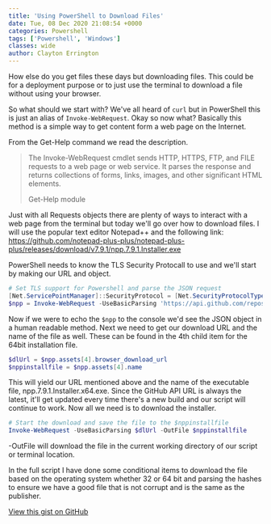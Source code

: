 ```yaml
---
title: 'Using PowerShell to Download Files'
date: Tue, 08 Dec 2020 21:08:54 +0000
categories: Powershell
tags: ['Powershell', 'Windows']
classes: wide
author: Clayton Errington
---
```


How else do you get files these days but downloading files. This could be for a deployment purpose or to just use the terminal to download a file without using your browser.

So what should we start with? We've all heard of `curl` but in PowerShell this is just an alias of `Invoke-WebRequest`. Okay so now what? Basically this method is a simple way to get content form a web page on the Internet.

From the Get-Help command we read the description.

> The Invoke-WebRequest cmdlet sends HTTP, HTTPS, FTP, and FILE requests to a web page or web service. It parses the response and returns collections of forms, links, images, and other significant HTML elements.
> 
> Get-Help module

Just with all Requests objects there are plenty of ways to interact with a web page from the terminal but today we'll go over how to download files. I will use the popular text editor Notepad++ and the following link: https://github.com/notepad-plus-plus/notepad-plus-plus/releases/download/v7.9.1/npp.7.9.1.Installer.exe

PowerShell needs to know the TLS Security Protocall to use and we'll start by making our URL and object.

```powershell
# Set TLS support for Powershell and parse the JSON request
[Net.ServicePointManager]::SecurityProtocol = [Net.SecurityProtocolType]::Tls12
$npp = Invoke-WebRequest -UseBasicParsing 'https://api.github.com/repos/notepad-plus-plus/notepad-plus-plus/releases/latest' | ConvertFrom-Json
```

Now if we were to echo the `$npp` to the console we'd see the JSON object in a human readable method. Next we need to get our download URL and the name of the file as well. These can be found in the 4th child item for the 64bit installation file.

```powershell
$dlUrl = $npp.assets[4].browser_download_url 
$nppinstallfile = $npp.assets[4].name
```

This will yield our URL mentioned above and the name of the executable file, npp.7.9.1.Installer.x64.exe. Since the GitHub API URL is always the latest, it'll get updated every time there's a new build and our script will continue to work. Now all we need is to download the installer.

```powershell
# Start the download and save the file to the $nppinstallfile
Invoke-WebRequest -UseBasicParsing $dlUrl -OutFile $nppinstallfile
```

-OutFile will download the file in the current working directory of our script or terminal location.

In the full script I have done some conditional items to download the file based on the operating system whether 32 or 64 bit and parsing the hashes to ensure we have a good file that is not corrupt and is the same as the publisher.

<a href="https://gist.github.com/cjerrington/bc95d40750c04680d814dc42fda2b6c6">View this gist on GitHub</a>